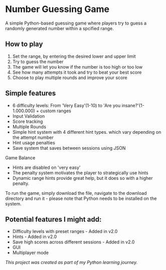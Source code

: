 # Number Guessing Game

A simple Python-based guessing game where players try to guess a randomly generated number within a spcified range.

## How to play
1. Set the range, by entering the desired lower and upper limit
2. Try to guess the number
3. The game will let you know if the number is too high or too low
4. See how many attempts it took and try to beat your best score
5. Choose to play multiple rounds and improve your score

## Simple features

- 6 difficulty levels: From 'Very Easy'(1-10) to 'Are you insane?'(1-1.000.000) + custom ranges
- Input Validation
- Score tracking
- Multiple Rounds
- Simple hint system with 4 different hint types. which vary depending on the attempt number
- Hint usage penalties
- Save system that saves between sessions using JSON

Game Balance
- Hints are disabled on 'very easy'
- The penalty system motivates the player to strategically use hints
- Dynamic range hints provide great help, but it does so with a higher penalty.

To run the game, simply download the file, navigate to the download directory and run it - please note that Python needs to be installed on the system.

## Potential features I might add:

- Difficulty levels with preset ranges - Added in v2.0
- Hints - Added in v2.0
- Save high scores across different sessions - Added in v2.0
- GUI
- Multiplayer mode

*This project was created as part of my Python learning journey.*
